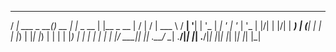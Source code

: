   ____            _       _         _           __  __ __  __ 
 / ___|  ___ _ __(_)_ __ | |_ _ __ | |__  _ __ |  \/  |  \/  |
 \___ \ / __| '__| | '_ \| __| '_ \| '_ \| '_ \| |\/| | |\/| |
  ___) | (__| |  | | |_) | |_| |_) | | | | |_) | |  | | |  | |
 |____/ \___|_|  |_| .__/ \__| .__/|_| |_| .__/|_|  |_|_|  |_|
                   |_|       |_|         |_|                  

